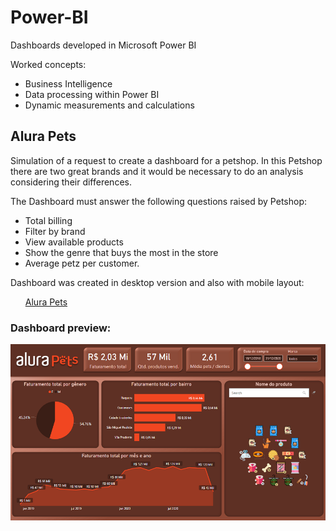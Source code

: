 # Power-BI 

Dashboards developed in Microsoft Power BI

Worked concepts:
- Business Intelligence 
- Data processing within Power BI
- Dynamic measurements and calculations

## Alura Pets

Simulation of a request to create a dashboard for a petshop. In this Petshop there are two great brands and it would be necessary to do an analysis considering their differences.

The Dashboard must answer the following questions raised by Petshop: 
- Total billing
- Filter by brand
- View available products
- Show the genre that buys the most in the store
- Average petz per customer.

Dashboard was created in desktop version and also with mobile layout:

<ul>
  <a href="Alura Pets.pbix">Alura Pets</a>
</ul>

### Dashboard preview:

![Alura Pets](alura_pets.png)
